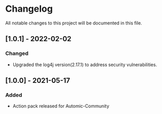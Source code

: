 # Changelog
All notable changes to this project will be documented in this file.

## [1.0.1] - 2022-02-02
### Changed
- Upgraded the log4j version(2.17.1) to address security vulnerabilities.

## [1.0.0] - 2021-05-17
### Added
- Action pack released for Automic-Community
